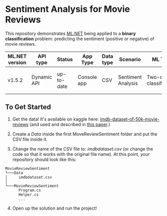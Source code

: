 # Sentiment Analysis for Movie Reviews

This repository demonstrates [ML.NET](https://www.microsoft.com/net/learn/apps/machine-learning-and-ai/ml-dotnet) being applied to a **binary classification** problem: predicting the sentiment (positive or negative) of movie reviews.

| ML.NET version | API type          | Status                        | App Type    | Data type | Scenario            | ML Task                   | Algorithms                  |
|----------------|-------------------|-------------------------------|-------------|-----------|---------------------|---------------------------|-----------------------------|
| v1.5.2         | Dynamic API       | up-to-date                    | Console app | CSV       | Sentiment Analysis  | Two-class  classification | Stochastic dual coordinate ascent |

## To Get Started

1) Get the data! It's available on kaggle here: [imdb-dataset-of-50k-movie-reviews](https://www.kaggle.com/lakshmi25npathi/imdb-dataset-of-50k-movie-reviews) (and used and described in [this paper](https://scholar.google.com/scholar?hl=en&as_sdt=0%2C5&q=Learning+Word+Vectors+for+Sentiment+Analysis&btnG=).)

2) Create a *Data* inside the first MoveReviewSentiment folder and put the CSV file inside it.

3) Change the name of the CSV file to: *imdbdataset.csv* (or change the code so that it works with the original file name). At this point, your repository should look like this:

```
MovieReviewSentiment
└───Data
│     imdbdataset.csv
│ 
└───MovieReviewSentiment
      Program.cs
      Helper.cs
      ...
```

4) Open up the solution and run the project!



